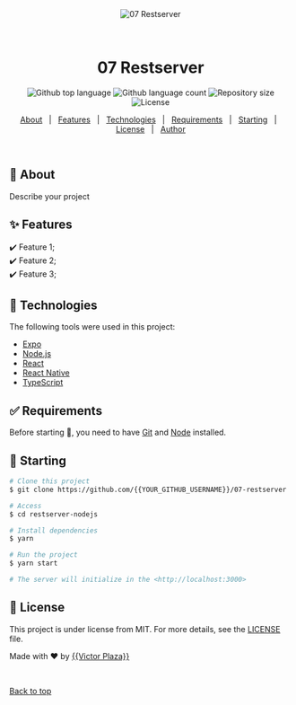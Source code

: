 <div align="center" id="top"> 
  <img src="./.github/app.gif" alt="07 Restserver" />

  &#xa0;

  <!-- <a href="https://07restserver.netlify.app">Demo</a> -->
</div>

<h1 align="center">07 Restserver</h1>

<p align="center">
  <img alt="Github top language" src="https://img.shields.io/github/languages/top/{{vic-1998}}/07-restserver?color=56BEB8">

  <img alt="Github language count" src="https://img.shields.io/github/languages/count/{{YOUR_GITHUB_USERNAME}}/07-restserver?color=56BEB8">

  <img alt="Repository size" src="https://img.shields.io/github/repo-size/{{YOUR_GITHUB_USERNAME}}/07-restserver?color=56BEB8">

  <img alt="License" src="https://img.shields.io/github/license/{{YOUR_GITHUB_USERNAME}}/07-restserver?color=56BEB8">

  <!-- <img alt="Github issues" src="https://img.shields.io/github/issues/{{YOUR_GITHUB_USERNAME}}/07-restserver?color=56BEB8" /> -->

  <!-- <img alt="Github forks" src="https://img.shields.io/github/forks/{{YOUR_GITHUB_USERNAME}}/07-restserver?color=56BEB8" /> -->

  <!-- <img alt="Github stars" src="https://img.shields.io/github/stars/{{YOUR_GITHUB_USERNAME}}/07-restserver?color=56BEB8" /> -->
</p>

<!-- Status -->

<!-- <h4 align="center"> 
	🚧  07 Restserver 🚀 Under construction...  🚧
</h4> 

<hr> -->

<p align="center">
  <a href="#dart-about">About</a> &#xa0; | &#xa0; 
  <a href="#sparkles-features">Features</a> &#xa0; | &#xa0;
  <a href="#rocket-technologies">Technologies</a> &#xa0; | &#xa0;
  <a href="#white_check_mark-requirements">Requirements</a> &#xa0; | &#xa0;
  <a href="#checkered_flag-starting">Starting</a> &#xa0; | &#xa0;
  <a href="#memo-license">License</a> &#xa0; | &#xa0;
  <a href="https://github.com/{{YOUR_GITHUB_USERNAME}}" target="_blank">Author</a>
</p>

<br>

## :dart: About ##

Describe your project

## :sparkles: Features ##

:heavy_check_mark: Feature 1;\
:heavy_check_mark: Feature 2;\
:heavy_check_mark: Feature 3;

## :rocket: Technologies ##

The following tools were used in this project:

- [Expo](https://expo.io/)
- [Node.js](https://nodejs.org/en/)
- [React](https://pt-br.reactjs.org/)
- [React Native](https://reactnative.dev/)
- [TypeScript](https://www.typescriptlang.org/)

## :white_check_mark: Requirements ##

Before starting :checkered_flag:, you need to have [Git](https://git-scm.com) and [Node](https://nodejs.org/en/) installed.

## :checkered_flag: Starting ##

```bash
# Clone this project
$ git clone https://github.com/{{YOUR_GITHUB_USERNAME}}/07-restserver

# Access
$ cd restserver-nodejs

# Install dependencies
$ yarn

# Run the project
$ yarn start

# The server will initialize in the <http://localhost:3000>
```

## :memo: License ##

This project is under license from MIT. For more details, see the [LICENSE](LICENSE.md) file.


Made with :heart: by <a href="https://github.com/{{vic-1998}}" target="_blank">{{Victor Plaza}}</a>

&#xa0;

<a href="#top">Back to top</a>
